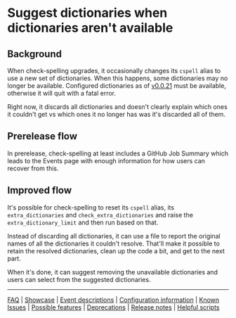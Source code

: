 # Suggest dictionaries when dictionaries aren't available

## Background

When check-spelling upgrades, it occasionally changes its `cspell` alias to use a new set of dictionaries. When this happens, some dictionaries may no longer be available. Configured dictionaries as of [v0.0.21](https://github.com/check-spelling/check-spelling/releases/tag/v0.0.21) must be available, otherwise it will quit with a fatal error.

Right now, it discards all dictionaries and doesn't clearly explain which ones it couldn't get vs which ones it no longer has was it's discarded all of them.

## Prerelease flow

In prerelease, check-spelling at least includes a GitHub Job Summary which leads to the Events page with enough information for how users can recover from this.

## Improved flow

It's possible for check-spelling to reset its `cspell` alias, its `extra_dictionaries` and `check_extra_dictionaries` and raise the `extra_dictionary_limit` and then run based on that.

Instead of discarding all dictionaries, it can use a file to report the original names of all the dictionaries it couldn't resolve. That'll make it possible to retain the resolved dictionaries, clean up the code a bit, and get to the next part.

When it's done, it can suggest removing the unavailable dictionaries and users can select from the suggested dictionaries.

---
[FAQ](FAQ.md) | [Showcase](Showcase.md) | [Event descriptions](Event-descriptions.md) | [Configuration information](Configuration-information.md) | [Known Issues](Known-Issues.md) | [Possible features](Possible-features.md) | [Deprecations](Deprecations.md) | [Release notes](Release-notes.md) | [Helpful scripts](Helpful-scripts.md)
